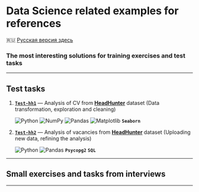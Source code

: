 # Data Science related examples for references #

:ru: [Русская версия здесь](README_RU.md)

### The most interesting solutions for training exercises and test tasks ###

----

## Test tasks ##

1. [**`Test-hh1`**](https://github.com/wildfielded/samples-ds/tree/master/Test-hh1)&nbsp;&mdash;
Analysis of CV from [**HeadHunter**](https://hh.ru) dataset (Data
transformation, exploration and cleaning)

    ![Python](https://img.shields.io/badge/python-3670A0?style=plastic&logo=python&logoColor=ffdd54)
    ![NumPy](https://img.shields.io/badge/numpy-%23013243.svg?style=plastic&logo=numpy&logoColor=white)
    ![Pandas](https://img.shields.io/badge/pandas-%23150458.svg?style=plastic&logo=pandas&logoColor=white)
    ![Matplotlib](https://img.shields.io/badge/Matplotlib-%23ffffff.svg?style=plastic&logo=Matplotlib&logoColor=black)
    **`Seaborn`**

2. [**`Test-hh2`**](https://github.com/wildfielded/samples-ds/tree/master/Test-hh2)&nbsp;&mdash;
Analysis of vacancies from [**HeadHunter**](https://hh.ru) dataset (Uploading
new data, refining the analysis)

    ![Python](https://img.shields.io/badge/python-3670A0?style=plastic&logo=python&logoColor=ffdd54)
    ![Pandas](https://img.shields.io/badge/pandas-%23150458.svg?style=plastic&logo=pandas&logoColor=white)
    **`Psycopg2`**
    **`SQL`**

----

## Small exercises and tasks from interviews ##

----
